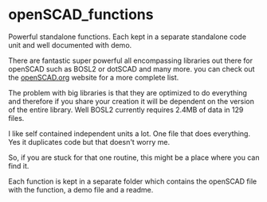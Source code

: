 # openSCAD_functions
Powerful standalone functions. Each kept in a separate standalone code unit and well documented with demo.

There are fantastic super powerful all encompassing libraries out there for openSCAD such as BOSL2 or dotSCAD and many more. you can check out the [openSCAD.org](https://openscad.org/libraries.html) website for a more complete list.

The problem with big libraries is that they are optimized to do everything and therefore if you share your creation it will be dependent on the version of the entire library. Well BOSL2 currently requires 2.4MB of data in 129 files.

I like self contained independent units a lot. One file that does everything. Yes it duplicates code but that doesn't worry me.

So, if you are stuck for that one routine, this might be a place where you can find it.

Each function is kept in a separate folder which contains the openSCAD file with the function, a demo file and a readme.
